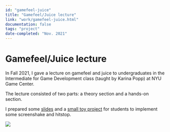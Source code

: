 ```yaml
---
id: "gamefeel-juice"
title: "Gamefeel/Juice lecture"
link: "work/gamefeel-juice.html"
documentation: false
tags: "project"
date-completed: "Nov. 2021"
---
```

Gamefeel/Juice lecture
======================

In Fall 2021, I gave a lecture on gamefeel and juice to undergraduates in the Intermediate for Game Development class (taught by Karina Popp) at NYU Game Center.

The lecture consisted of two parts: a theory section and a hands-on section.

I prepared some [slides](https://docs.google.com/presentation/d/1LM_ch-NtIlEJu10MeQNV5VTnlfvwIEBpT7yYC2g5Ksk/edit?usp=sharing) and a [small toy project](https://github.com/frojo/strongcat) for students to implement some screenshake and hitstop.

![](/assets/strongcat.gif)
